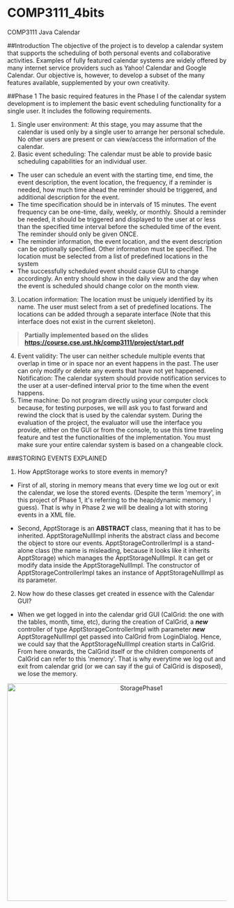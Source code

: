 # COMP3111_4bits
COMP3111 Java Calendar

##Introduction
The objective of the project is to develop a calendar system that supports the scheduling of both personal events and collaborative activities. Examples of fully featured calendar systems are widely offered by many internet service providers such as Yahoo! Calendar and Google Calendar. Our objective is, however, to develop a subset of the many features available, supplemented by your own creativity.

##Phase 1
The basic required features in the Phase I of the calendar system development is to implement the basic event scheduling functionality for a single user. It includes the following requirements.

1. Single user environment: At this stage, you may assume that the calendar is used only by a single user to arrange her    personal schedule. No other users are present or can view/access the information of the calendar. 
2. Basic event scheduling: The calendar must be able to provide basic scheduling capabilities for an individual user.
  * The user can schedule an event with the starting time, end time, the event description, the event location, the     frequency, if a reminder is needed, how much time ahead the reminder should be triggered, and additional description for the event.
  * The time specification should be in intervals of 15 minutes. The event frequency can be one-time, daily, weekly, or monthly. Should a reminder be needed, it should be triggered and displayed to the user at or less than the specified time interval before the scheduled time of the event. The reminder should only be given ONCE.
  * The reminder information, the event location, and the event description can be optionally specified. Other information must be specified. The location must be selected from a list of predefined locations in the system
  * The successfully scheduled event should cause GUI to change accordingly. An entry should show in the daily view and the day when the event is scheduled should change color on the month view.
    
3. Location information: The location must be uniquely identified by its name. The user must select from a set of predefined locations. The locations can be added through a separate interface (Note that this interface does not exist in the current skeleton).
>**Partially implemented based on the slides https://course.cse.ust.hk/comp3111/project/start.pdf**
4. Event validity: The user can neither schedule multiple events that overlap in time or in space nor an event happens in the past. The user can only modify or delete any events that have not yet happened.
Notification: The calendar system should provide notification services to the user at a user-defined interval prior to the time when the event happens.
5. Time machine: Do not program directly using your computer clock because, for testing purposes, we will ask you to fast forward and rewind the clock that is used by the calendar system. During the evaluation of the project, the evaluator will use the interface you provide, either on the GUI or from the console, to use this time traveling feature and test the functionalities of the implementation. You must make sure your entire calendar system is based on a changeable clock.


###STORING EVENTS EXPLAINED
1. How ApptStorage works to store events in memory?
 * First of all, storing in memory means that every time we log out or exit the calendar, we lose the stored events. (Despite    the term 'memory', in this project of Phase 1, it's referring to the heap/dynamic memory, I guess). That is why in Phase 2    we will be dealing a lot with storing events in a XML file.

 * Second, ApptStorage is an <b>ABSTRACT</b> class, meaning that it has to be inherited. ApptStorageNullImpl inherits the abstract     class and become the object to store our events. ApptStorageControllerImpl is a stand-alone class (the name is misleading,    because it looks like it inherits ApptStorage) which manages the ApptStorageNullImpl. It can get or modify data inside the    ApptStorageNullImpl. The constructor of ApptStorageControllerImpl takes an instance of ApptStorageNullImpl as its   parameter.

2. Now how do these classes get created in essence with the Calendar GUI?
  * When we get logged in into the calendar grid GUI (CalGrid: the one with the tables, month, time, etc), during the creation of CalGrid, a <b><i>new</i></b> controller of type ApptStorageControllerImpl with parameter <b><i>new</i></b> ApptStorageNullImpl get passed into CalGrid from LoginDialog. Hence, we could say that the ApptStorageNullImpl creation starts in CalGrid. From here onwards, the CalGrid itself or the children components of CalGrid can refer to this 'memory'. That is why everytime we log out and exit from calendar grid (or we can say if the gui of CalGrid is disposed), we lose the memory.
<p align="center">
  <img src=https://cloud.githubusercontent.com/assets/8019899/6593645/42de73a2-c815-11e4-87dc-30891432fe47.png width="600px" height="500px" alt="StoragePhase1"/>
</p>
